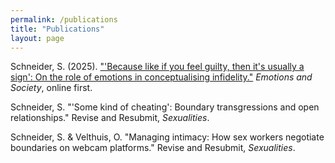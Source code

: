 ```yaml
---
permalink: /publications
title: "Publications"
layout: page
---
```


Schneider, S. (2025). ["'Because like if you feel guilty, then it's usually a sign': On the role of emotions in conceptualising infidelity."](https://doi.org/10.1332/26316897Y2025D000000056) *Emotions and Society*, online first. 

Schneider, S. "'Some kind of cheating': Boundary transgressions and open relationships." Revise and Resubmit, *Sexualities*.

Schneider, S. & Velthuis, O. "Managing intimacy: How sex workers negotiate boundaries on webcam platforms." Revise and Resubmit, *Sexualities*.
